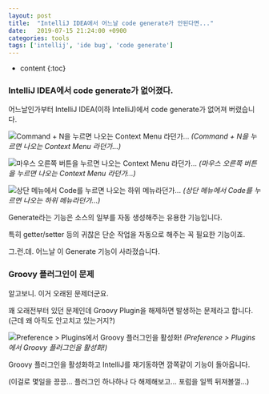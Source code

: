 ```yaml
---
layout: post
title:  "IntelliJ IDEA에서 어느날 code generate가 안된다면..."
date:   2019-07-15 21:24:00 +0900
categories: tools
tags: ['intellij', 'ide bug', 'code generate']
---
```


* content
{:toc}

### IntelliJ IDEA에서 code generate가 없어졌다.

어느날인가부터 IntelliJ IDEA(이하 IntelliJ)에서 code generate가 없어져 버렸습니다.

![Command + N을 누르면 나오는 Context Menu 라던가...](/asserts/2019-07-15-intellij_could_not_enbled_code_generate/004.jpg)
*(Command + N을 누르면 나오는 Context Menu 라던가...)*

![마우스 오른쪽 버튼을 누르면 나오는 Context Menu 라던가...](/asserts/2019-07-15-intellij_could_not_enbled_code_generate/002.jpg)
*(마우스 오른쪽 버튼을 누르면 나오는 Context Menu 라던가...)*

![상단 메뉴에서 Code를 누르면 나오는 하위 메뉴라던가...](/asserts/2019-07-15-intellij_could_not_enbled_code_generate/003.jpg)
*(상단 메뉴에서 Code를 누르면 나오는 하위 메뉴라던가...)*

Generate라는 기능은 소스의 일부를 자동 생성해주는 유용한 기능입니다.

특히 getter/setter 등의 귀찮은 단순 작업을 자동으로 해주는 꼭 필요한 기능이죠.

그.런.데. 어느날 이 Generate 기능이 사라졌습니다.

### Groovy 플러그인이 문제

알고보니. 이거 오래된 문제더군요.

꽤 오래전부터 있던 문제인데 Groovy Plugin을 해제하면 발생하는 문제라고 합니다. (근데 왜 아직도 안고치고 있는거지?)

![Preference > Plugins에서 Groovy 플러그인을 활성화!](/asserts/2019-07-15-intellij_could_not_enbled_code_generate/001.jpg)
*(Preference > Plugins에서 Groovy 플러그인을 활성화!)*

Groovy 플러그인을 활성화하고 IntelliJ를 재기동하면 깜쪽같이 기능이 돌아옵니다.

(이걸로 몇일을 끙끙... 플러그인 하나하나 다 해제해보고... 포럼을 일찍 뒤져볼껄...)
